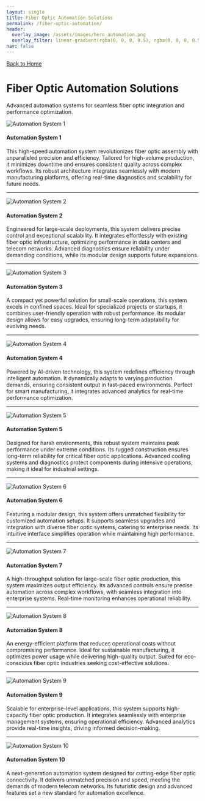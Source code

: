 ```yaml
---
layout: single
title: Fiber Optic Automation Solutions
permalink: /fiber-optic-automation/
header:
  overlay_image: /assets/images/hero_automation.png
  overlay_filter: linear-gradient(rgba(0, 0, 0, 0.5), rgba(0, 0, 0, 0.5))
nav: false
---
```


<a href="/" class="back-button">Back to Home</a>

# Fiber Optic Automation Solutions
Advanced automation systems for seamless fiber optic integration and performance optimization.

<div class="product-list">
  <div class="product-item">
    <img src="/assets/images/products/automation1.jpg" alt="Automation System 1">
    <h4>Automation System 1</h4>
    <p>This high-speed automation system revolutionizes fiber optic assembly with unparalleled precision and efficiency. Tailored for high-volume production, it minimizes downtime and ensures consistent quality across complex workflows. Its robust architecture integrates seamlessly with modern manufacturing platforms, offering real-time diagnostics and scalability for future needs.</p>
  </div>
  <hr>
  <div class="product-item">
    <img src="/assets/images/products/automation2.jpg" alt="Automation System 2">
    <h4>Automation System 2</h4>
    <p>Engineered for large-scale deployments, this system delivers precise control and exceptional scalability. It integrates effortlessly with existing fiber optic infrastructure, optimizing performance in data centers and telecom networks. Advanced diagnostics ensure reliability under demanding conditions, while its modular design supports future expansions.</p>
  </div>
  <hr>
  <div class="product-item">
    <img src="/assets/images/products/automation3.jpg" alt="Automation System 3">
    <h4>Automation System 3</h4>
    <p>A compact yet powerful solution for small-scale operations, this system excels in confined spaces. Ideal for specialized projects or startups, it combines user-friendly operation with robust performance. Its modular design allows for easy upgrades, ensuring long-term adaptability for evolving needs.</p>
  </div>
  <hr>
  <div class="product-item">
    <img src="/assets/images/products/automation4.jpg" alt="Automation System 4">
    <h4>Automation System 4</h4>
    <p>Powered by AI-driven technology, this system redefines efficiency through intelligent automation. It dynamically adapts to varying production demands, ensuring consistent output in fast-paced environments. Perfect for smart manufacturing, it integrates advanced analytics for real-time performance optimization.</p>
  </div>
  <hr>
  <div class="product-item">
    <img src="/assets/images/products/automation5.jpg" alt="Automation System 5">
    <h4>Automation System 5</h4>
    <p>Designed for harsh environments, this robust system maintains peak performance under extreme conditions. Its rugged construction ensures long-term reliability for critical fiber optic applications. Advanced cooling systems and diagnostics protect components during intensive operations, making it ideal for industrial settings.</p>
  </div>
  <hr>
  <div class="product-item">
    <img src="/assets/images/products/automation6.jpg" alt="Automation System 6">
    <h4>Automation System 6</h4>
    <p>Featuring a modular design, this system offers unmatched flexibility for customized automation setups. It supports seamless upgrades and integration with diverse fiber optic systems, catering to enterprise needs. Its intuitive interface simplifies operation while maintaining high performance.</p>
  </div>
  <hr>
  <div class="product-item">
    <img src="/assets/images/products/automation7.jpg" alt="Automation System 7">
    <h4>Automation System 7</h4>
    <p>A high-throughput solution for large-scale fiber optic production, this system maximizes output efficiency. Its advanced controls ensure precise automation across complex workflows, with seamless integration into enterprise systems. Real-time monitoring enhances operational reliability.</p>
  </div>
  <hr>
  <div class="product-item">
    <img src="/assets/images/products/automation8.jpg" alt="Automation System 8">
    <h4>Automation System 8</h4>
    <p>An energy-efficient platform that reduces operational costs without compromising performance. Ideal for sustainable manufacturing, it optimizes power usage while delivering high-quality output. Suited for eco-conscious fiber optic industries seeking cost-effective solutions.</p>
  </div>
  <hr>
  <div class="product-item">
    <img src="/assets/images/products/automation9.jpg" alt="Automation System 9">
    <h4>Automation System 9</h4>
    <p>Scalable for enterprise-level applications, this system supports high-capacity fiber optic production. It integrates seamlessly with enterprise management systems, ensuring operational efficiency. Advanced analytics provide real-time insights, driving informed decision-making.</p>
  </div>
  <hr>
  <div class="product-item">
    <img src="/assets/images/products/automation10.jpg" alt="Automation System 10">
    <h4>Automation System 10</h4>
    <p>A next-generation automation system designed for cutting-edge fiber optic connectivity. It delivers unmatched precision and speed, meeting the demands of modern telecom networks. Its futuristic design and advanced features set a new standard for automation excellence.</p>
  </div>
</div>
